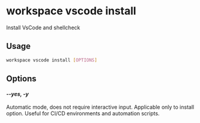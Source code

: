 # workspace vscode install

Install VsCode and shellcheck

## Usage

```bash
workspace vscode install [OPTIONS]
```

## Options

#### *--yes, -y*

Automatic mode, does not require interactive input. Applicable only to install option. Useful for CI/CD environments and automation scripts.


